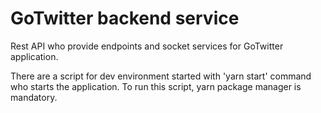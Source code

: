 # GoTwitter backend service

Rest API who provide endpoints and socket services for GoTwitter application.

There are a script for dev environment started with 'yarn start' command who starts the application. To run this script, yarn package manager is mandatory.
